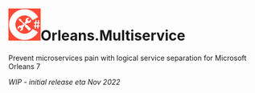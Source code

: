 # <img src="img/CSharp-Toolkit-Icon.png" alt="Backend Toolkit" width="64px" />Orleans.Multiservice
Prevent microservices pain with logical service separation for Microsoft Orleans 7

*WIP - initial release eta Nov 2022*
